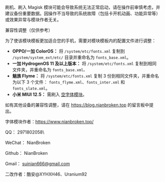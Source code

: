 刷机、刷入 Magisk 模块可能会导致系统无法正常启动，请在操作前审慎考虑，并建议备份重要数据。因操作不当导致的系统故障（包括卡开机动画、功能异常等）或效果异常与模块作者无关。

兼容性调整（仅供参考）

为了使该模块模板更加适合您的手机，需要对模块模板内的配置文件进行调整：

- **OPPO/一加 ColorOS：** 将 `/system/etc/fonts.xml` 复制到 `/system/system_ext/etc/` 目录并重命名为 `fonts_base.xml`。
- **一加 HydrogenOS 11 及以上版本：** 将 `/system/etc/fonts.xml` 复制到相同文件夹，并重命名为 `fonts_base.xml。`
- **魅族 Flyme：** 将 `/system/etc/fonts.xml` 复制 3 份到相同文件夹，并重命名为以下 3 个文件： `fonts_flyme.xml`、`fonts_inter.xml` 和 `fonts_slate.xml`。
- **小米 MIUI 12.5：** 需刷入 [空字体模块](https://pan.nianbroken.top/d/OnedriveShare/%E7%A9%BA%E5%AD%97%E4%BD%93-%E8%87%AA%E5%8A%A8%E8%AF%86%E5%88%ABv4.4.zip)。

如有其他设备的兼容性调整，请在 https://blog.nianbroken.top 的留言板中提出。

字体模块作者：https://www.nianbroken.top/

QQ： 2971802058\

WeChat： NianBroken

Github： NianBroken

Gmail： suinian666@gmail.com

二改作者：酷安@XYHXH46、Uranium92

